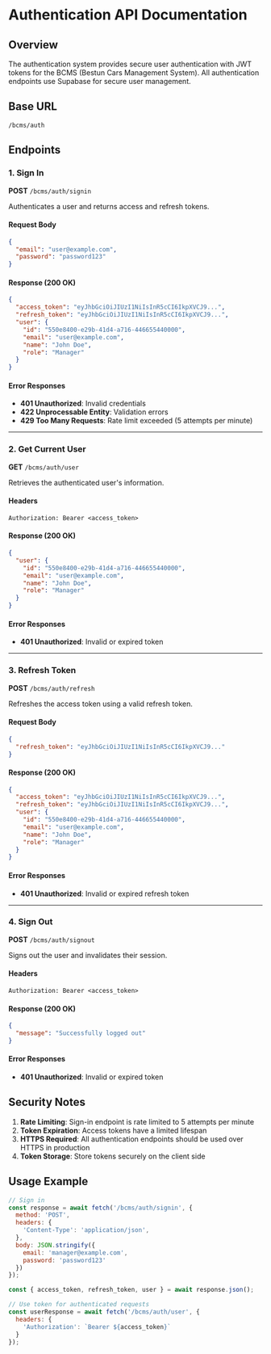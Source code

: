 # Authentication API Documentation

## Overview
The authentication system provides secure user authentication with JWT tokens for the BCMS (Bestun Cars Management System). All authentication endpoints use Supabase for secure user management.

## Base URL
```
/bcms/auth
```

## Endpoints

### 1. Sign In
**POST** `/bcms/auth/signin`

Authenticates a user and returns access and refresh tokens.

#### Request Body
```json
{
  "email": "user@example.com",
  "password": "password123"
}
```

#### Response (200 OK)
```json
{
  "access_token": "eyJhbGciOiJIUzI1NiIsInR5cCI6IkpXVCJ9...",
  "refresh_token": "eyJhbGciOiJIUzI1NiIsInR5cCI6IkpXVCJ9...",
  "user": {
    "id": "550e8400-e29b-41d4-a716-446655440000",
    "email": "user@example.com",
    "name": "John Doe",
    "role": "Manager"
  }
}
```

#### Error Responses
- **401 Unauthorized**: Invalid credentials
- **422 Unprocessable Entity**: Validation errors
- **429 Too Many Requests**: Rate limit exceeded (5 attempts per minute)

---

### 2. Get Current User
**GET** `/bcms/auth/user`

Retrieves the authenticated user's information.

#### Headers
```
Authorization: Bearer <access_token>
```

#### Response (200 OK)
```json
{
  "user": {
    "id": "550e8400-e29b-41d4-a716-446655440000",
    "email": "user@example.com",
    "name": "John Doe",
    "role": "Manager"
  }
}
```

#### Error Responses
- **401 Unauthorized**: Invalid or expired token

---

### 3. Refresh Token
**POST** `/bcms/auth/refresh`

Refreshes the access token using a valid refresh token.

#### Request Body
```json
{
  "refresh_token": "eyJhbGciOiJIUzI1NiIsInR5cCI6IkpXVCJ9..."
}
```

#### Response (200 OK)
```json
{
  "access_token": "eyJhbGciOiJIUzI1NiIsInR5cCI6IkpXVCJ9...",
  "refresh_token": "eyJhbGciOiJIUzI1NiIsInR5cCI6IkpXVCJ9...",
  "user": {
    "id": "550e8400-e29b-41d4-a716-446655440000",
    "email": "user@example.com",
    "name": "John Doe",
    "role": "Manager"
  }
}
```

#### Error Responses
- **401 Unauthorized**: Invalid or expired refresh token

---

### 4. Sign Out
**POST** `/bcms/auth/signout`

Signs out the user and invalidates their session.

#### Headers
```
Authorization: Bearer <access_token>
```

#### Response (200 OK)
```json
{
  "message": "Successfully logged out"
}
```

#### Error Responses
- **401 Unauthorized**: Invalid or expired token

## Security Notes

1. **Rate Limiting**: Sign-in endpoint is rate limited to 5 attempts per minute
2. **Token Expiration**: Access tokens have a limited lifespan
3. **HTTPS Required**: All authentication endpoints should be used over HTTPS in production
4. **Token Storage**: Store tokens securely on the client side

## Usage Example

```javascript
// Sign in
const response = await fetch('/bcms/auth/signin', {
  method: 'POST',
  headers: {
    'Content-Type': 'application/json',
  },
  body: JSON.stringify({
    email: 'manager@example.com',
    password: 'password123'
  })
});

const { access_token, refresh_token, user } = await response.json();

// Use token for authenticated requests
const userResponse = await fetch('/bcms/auth/user', {
  headers: {
    'Authorization': `Bearer ${access_token}`
  }
});
```

